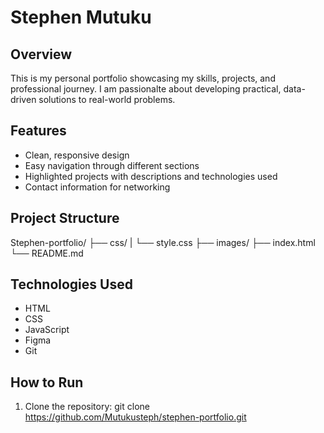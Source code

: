 # Stephen Mutuku

## Overview
This is my personal portfolio showcasing my skills, projects, and professional journey. I am passionalte about developing practical, data-driven solutions to real-world problems.

## Features
- Clean, responsive design
- Easy navigation through different sections
- Highlighted projects with descriptions and technologies used
- Contact information for networking

## Project Structure
Stephen-portfolio/
├── css/
|     └── style.css
├── images/
├── index.html
└── README.md



## Technologies Used
- HTML
- CSS
- JavaScript
- Figma
- Git

## How to Run
1. Clone the repository:
git clone https://github.com/Mutukusteph/stephen-portfolio.git

